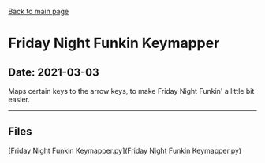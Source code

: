 [Back to main page](/)

# Friday Night Funkin Keymapper

## Date: 2021-03-03

Maps certain keys to the arrow keys, to make Friday Night Funkin' a little bit easier.

-----

## Files

[Friday Night Funkin Keymapper.py](Friday Night Funkin Keymapper.py)